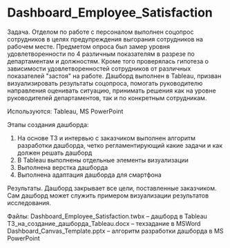 # Dashboard_Employee_Satisfaction

Задача. Отделом по работе с персоналом выполнен соцопрос сотрудников в целях предупреждения выгорания сотрудников на рабочем месте. Предметом опроса был замер уровня удовлетворенности по 4 различным показателям в разрезе по департаментам и должностям. Кроме того проверялась гипотеза о зависимости удовлетворенностей сотрудников от различных показателей "застоя" на работе. Дашборд выполнен в Tableau, призван визуализировать результаты соцопроса, помогать руководителю направления оценивать ситуацию, принимать решения как на уровне руководителей департаментов, так и по конкретным сотрудникам.

Используются: Tableau, MS PowerPoint

Этапы создания дашборда:
1.	На основе ТЗ и интервью с заказчиком выполнен алгоритм разработки дашборда, четко регламентирующий какие задачи и как должен решать дашборд
2.	В Tableau выполнены отдельные элементы визуализации
3.	Выполнена верстка дашборда
4.	Выполнена адаптация дашборда для смартфона

Результаты. Дашборд закрывает все цели, поставленные заказчиком. Сам дашборд может служить примером визуализации результатов исследования. 

Файлы:
Dashboard_Employee_Satisfaction.twbx – дашборд в Tableau
ТЗ_на_создание_дашборда_Tableau.docx – техзадание в MSWord
Dashboard_Canvas_Template.pptx – алгоритм разработки дашборда в MS PowerPoint
